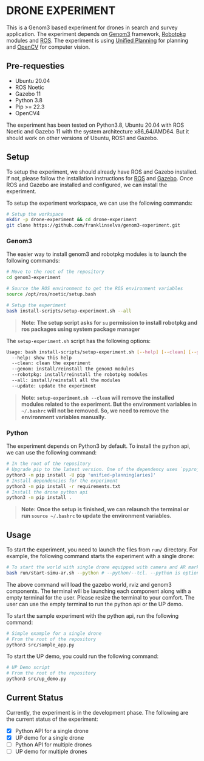 # DRONE EXPERIMENT

This is a Genom3 based experiment for drones in search and survey application. The experiment depends on [Genom3](https://git.openrobots.org/projects/genom3) framework, [Robotpkg](http://robotpkg.openrobots.org/) modules and [ROS](https://www.ros.org/). The experiment is using [Unified Planning](https://github.com/aiplan4eu/unified-planning) for planning and [OpenCV](https://opencv.org/) for computer vision.

## Pre-requesties

- Ubuntu 20.04
- ROS Noetic
- Gazebo 11
- Python 3.8
- Pip >= 22.3
- OpenCV4

The experiment has been tested on Python3.8, Ubuntu 20.04 with ROS Noetic and Gazebo 11 with the system architecture x86_64/AMD64. But it should work on other versions of Ubuntu, ROS1 and Gazebo.

## Setup

To setup the experiment, we should already have ROS and Gazebo installed. If not, please follow the installation instructions for [ROS](http://wiki.ros.org/noetic/Installation/Ubuntu) and [Gazebo](http://gazebosim.org/tutorials?tut=install_ubuntu&cat=install). Once ROS and Gazebo are installed and configured, we can install the experiment.

To setup the experiment workspace, we can use the following commands:

```bash
# Setup the workspace
mkdir -p drone-experiment && cd drone-experiment
git clone https://github.com/franklinselva/genom3-experiment.git
```

### Genom3

The easier way to install genom3 and robotpkg modules is to launch the following commands:

```bash
# Move to the root of the repository
cd genom3-experiment

# Source the ROS environment to get the ROS environment variables
source /opt/ros/noetic/setup.bash

# Setup the experiment
bash install-scripts/setup-experiment.sh --all
```

> **Note: The setup script asks for `su` permission to install robotpkg and ros packages using system package manager**

The `setup-experiment.sh` script has the following options:
```bash
Usage: bash install-scripts/setup-experiment.sh [--help] [--clean] [--genom] [--robotpkg] [--all] [--update]
  --help: show this help
  --clean: clean the experiment
  --genom: install/reinstall the genom3 modules
  --robotpkg: install/reinstall the robotpkg modules
  --all: install/reinstall all the modules
  --update: update the experiment
```

> **Note: `setup-experiment.sh --clean` will remove the installed modules related to the experiment. But the environment variables in `~/.bashrc` will not be removed. So, we need to remove the environment variables manually.**

### Python
The experiment depends on Python3 by default. To install the python api, we can use the following command:

```bash
# In the root of the repository
# Upgrade pip to the latest version. One of the dependency uses `pyproject.toml` which is supported by pip >= 22.3
python3 -m pip install -U pip 'unified-planning[aries]'
# Install dependencies for the experiment
python3 -m pip install -r requirements.txt
# Install the drone python api
python3 -m pip install .
```

> **Note: Once the setup is finished, we can relaunch the terminal or run `source ~/.bashrc` to update the environment variables.**


## Usage

To start the experiment, you need to launch the files from `run/` directory. For example, the following command starts the experiment with a single drone:

```bash
# To start the world with single drone equipped with camera and AR marker based environment
bash run/start-simu-ar.sh --python # --python/--tcl. --python is optional
```

The above command will load the gazebo world, rviz and genom3 components. The terminal will be launching each component along with a empty terminal for the user. Please resize the terminal to your comfort. The user can use the empty terminal to run the python api or the UP demo.

To start the sample experiment with the python api, run the following command:

```bash
# Simple example for a single drone
# From the root of the repository
python3 src/sample_app.py
```

To start the UP demo, you could run the following command:

```bash
# UP Demo script
# From the root of the repository
python3 src/up_demo.py
```


## Current Status

Currently, the experiment is in the development phase. The following are the current status of the experiment:

 - [x] Python API for a single drone
 - [x] UP demo for a single drone
 - [ ] Python API for multiple drones
 - [ ] UP demo for multiple drones